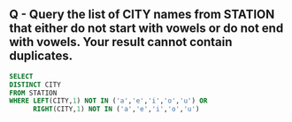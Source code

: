 ## Q - Query the list of CITY names from STATION that either do not start with vowels or do not end with vowels. Your result cannot contain duplicates.

```sql
SELECT 
DISTINCT CITY
FROM STATION 
WHERE LEFT(CITY,1) NOT IN ('a','e','i','o','u') OR 
      RIGHT(CITY,1) NOT IN ('a','e','i','o','u')

